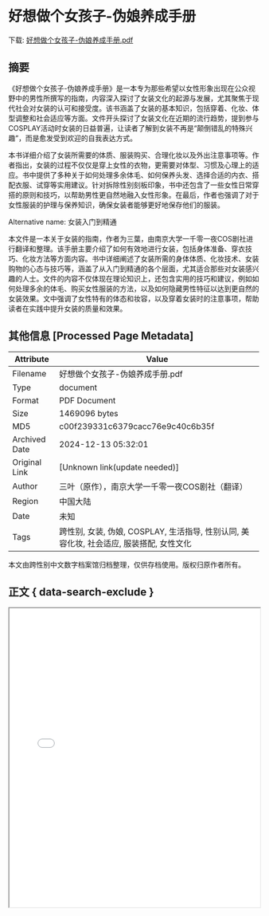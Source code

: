 # 好想做个女孩子-伪娘养成手册

<!-- tcd_download_link -->
下载: <a href="好想做个女孩子-伪娘养成手册.pdf" download>好想做个女孩子-伪娘养成手册.pdf</a>
<!-- tcd_download_link_end -->

## 摘要

<!-- tcd_abstract -->
《好想做个女孩子-伪娘养成手册》是一本专为那些希望以女性形象出现在公众视野中的男性所撰写的指南，内容深入探讨了女装文化的起源与发展，尤其聚焦于现代社会对女装的认可和接受度。该书涵盖了女装的基本知识，包括穿着、化妆、体型调整和社会适应等方面。文件开头探讨了女装文化在近期的流行趋势，提到参与COSPLAY活动时女装的日益普遍，让读者了解到女装不再是“颠倒错乱的特殊兴趣”，而是愈发受到欢迎的自我表达方式。

本书详细介绍了女装所需要的体质、服装购买、合理化妆以及外出注意事项等。作者指出，女装的过程不仅仅是穿上女性的衣物，更需要对体型、习惯及心理上的适应。书中提供了多种关于如何处理多余体毛、如何保养头发、选择合适的内衣、搭配衣服、试穿等实用建议。针对拆除性别刻板印象，书中还包含了一些女性日常穿搭的原则和技巧，以帮助男性更自然地融入女性形象。在最后，作者也强调了对于女性服装的护理与保养知识，确保女装者能够更好地保存他们的服装。

Alternative name: 女装入门到精通

本文件是一本关于女装的指南，作者为三葉，由南京大学一千零一夜COS剧社进行翻译和整理。该手册主要介绍了如何有效地进行女装，包括身体准备、穿衣技巧、化妆方法等方面内容。书中详细阐述了女装所需的身体体质、化妆技术、女装购物的心态与技巧等，涵盖了从入门到精通的各个层面，尤其适合那些对女装感兴趣的人士。文件的内容不仅体现在理论知识上，还包含实用的技巧和建议，例如如何处理多余的体毛、购买女性服装的方法，以及如何隐藏男性特征以达到更自然的女装效果。文中强调了女性特有的体态和妆容，以及穿着女装时的注意事项，帮助读者在实践中提升女装的质量和效果。


<!-- tcd_abstract_end -->

## 其他信息 [Processed Page Metadata]

| Attribute       | Value                                  |
|-----------------|----------------------------------------|
| Filename        | 好想做个女孩子-伪娘养成手册.pdf                             |
| Type            | document                                 |
| Format          | PDF Document                               |
| Size            | 1469096 bytes                           |
| MD5             | c00f239331c6379cacc76e9c40c6b35f                                  |
| Archived Date   | 2024-12-13 05:32:01                             |
| Original Link   | [Unknown link(update needed)]                         |
| Author          | 三叶（原作），南京大学一千零一夜COS剧社（翻译）                               |
| Region          | 中国大陆                               |
| Date            | 未知                                 |
| Tags            | 跨性别, 女装, 伪娘, COSPLAY, 生活指导, 性别认同, 美容化妆, 社会适应, 服装搭配, 女性文化                                 |

本文由跨性别中文数字档案馆归档整理，仅供存档使用。版权归原作者所有。


## 正文 { data-search-exclude }

<!-- tcd_main_text -->
<iframe src="../好想做个女孩子-伪娘养成手册.pdf" width="100%" height="600px">
    <p>无法显示PDF，请下载查看。</p>
</iframe>
<!-- tcd_main_text_end -->

